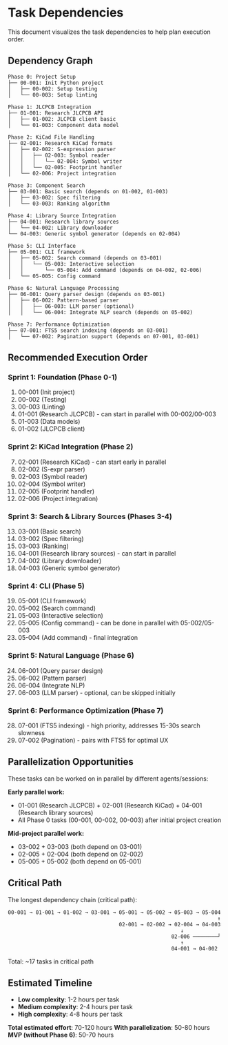 # Task Dependencies

This document visualizes the task dependencies to help plan execution order.

## Dependency Graph

```
Phase 0: Project Setup
├── 00-001: Init Python project
│   ├── 00-002: Setup testing
│   └── 00-003: Setup linting

Phase 1: JLCPCB Integration
├── 01-001: Research JLCPCB API
│   ├── 01-002: JLCPCB client basic
│   └── 01-003: Component data model

Phase 2: KiCad File Handling
├── 02-001: Research KiCad formats
│   ├── 02-002: S-expression parser
│   │   ├── 02-003: Symbol reader
│   │   │   └── 02-004: Symbol writer
│   │   └── 02-005: Footprint handler
│   └── 02-006: Project integration

Phase 3: Component Search
├── 03-001: Basic search (depends on 01-002, 01-003)
│   ├── 03-002: Spec filtering
│   └── 03-003: Ranking algorithm

Phase 4: Library Source Integration
├── 04-001: Research library sources
│   └── 04-002: Library downloader
└── 04-003: Generic symbol generator (depends on 02-004)

Phase 5: CLI Interface
├── 05-001: CLI framework
│   ├── 05-002: Search command (depends on 03-001)
│   │   └── 05-003: Interactive selection
│   │       └── 05-004: Add command (depends on 04-002, 02-006)
│   └── 05-005: Config command

Phase 6: Natural Language Processing
├── 06-001: Query parser design (depends on 03-001)
│   ├── 06-002: Pattern-based parser
│   │   ├── 06-003: LLM parser (optional)
│   │   └── 06-004: Integrate NLP search (depends on 05-002)

Phase 7: Performance Optimization
├── 07-001: FTS5 search indexing (depends on 03-001)
│   └── 07-002: Pagination support (depends on 07-001, 03-001)
```

## Recommended Execution Order

### Sprint 1: Foundation (Phase 0-1)
1. 00-001 (Init project)
2. 00-002 (Testing)
3. 00-003 (Linting)
4. 01-001 (Research JLCPCB) - can start in parallel with 00-002/00-003
5. 01-003 (Data models)
6. 01-002 (JLCPCB client)

### Sprint 2: KiCad Integration (Phase 2)
7. 02-001 (Research KiCad) - can start early in parallel
8. 02-002 (S-expr parser)
9. 02-003 (Symbol reader)
10. 02-004 (Symbol writer)
11. 02-005 (Footprint handler)
12. 02-006 (Project integration)

### Sprint 3: Search & Library Sources (Phases 3-4)
13. 03-001 (Basic search)
14. 03-002 (Spec filtering)
15. 03-003 (Ranking)
16. 04-001 (Research library sources) - can start in parallel
17. 04-002 (Library downloader)
18. 04-003 (Generic symbol generator)

### Sprint 4: CLI (Phase 5)
19. 05-001 (CLI framework)
20. 05-002 (Search command)
21. 05-003 (Interactive selection)
22. 05-005 (Config command) - can be done in parallel with 05-002/05-003
23. 05-004 (Add command) - final integration

### Sprint 5: Natural Language (Phase 6)
24. 06-001 (Query parser design)
25. 06-002 (Pattern parser)
26. 06-004 (Integrate NLP)
27. 06-003 (LLM parser) - optional, can be skipped initially

### Sprint 6: Performance Optimization (Phase 7)
28. 07-001 (FTS5 indexing) - high priority, addresses 15-30s search slowness
29. 07-002 (Pagination) - pairs with FTS5 for optimal UX

## Parallelization Opportunities

These tasks can be worked on in parallel by different agents/sessions:

**Early parallel work:**
- 01-001 (Research JLCPCB) + 02-001 (Research KiCad) + 04-001 (Research library sources)
- All Phase 0 tasks (00-001, 00-002, 00-003) after initial project creation

**Mid-project parallel work:**
- 03-002 + 03-003 (both depend on 03-001)
- 02-005 + 02-004 (both depend on 02-002)
- 05-005 + 05-002 (both depend on 05-001)

## Critical Path

The longest dependency chain (critical path):
```
00-001 → 01-001 → 01-002 → 03-001 → 05-001 → 05-002 → 05-003 → 05-004
                                                                    ↑
                                    02-001 → 02-002 → 02-004 → 04-003
                                                        ↓
                                                     02-006 ────────┘
                                                        ↑
                                                     04-001 → 04-002
```

Total: ~17 tasks in critical path

## Estimated Timeline

- **Low complexity**: 1-2 hours per task
- **Medium complexity**: 2-4 hours per task
- **High complexity**: 4-8 hours per task

**Total estimated effort**: 70-120 hours
**With parallelization**: 50-80 hours
**MVP (without Phase 6)**: 50-70 hours

